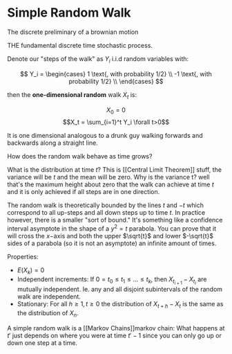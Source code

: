 

# Simple Random Walk
The discrete preliminary of a brownian motion 

THE fundamental discrete time stochastic process.

  
Denote our "steps of the walk" as $Y_i$ i.i.d random variables with: 

$$
Y_i = 
\begin{cases}
1 \text{,  with probability 1/2} \\
-1 \text{, with probability 1/2} \\
\end{cases}
$$

then the **one-dimensional random** walk $X_t$ is: 

$$X_0 = 0$$
$$X_t = \sum_{i=1}^t Y_i  \forall t>0$$

It is one dimensional analogous to a drunk guy walking forwards and backwards along a straight line. 
  
How does the random walk behave as time grows?

What is the distribution at time $t$? This is [[Central Limit Theorem]] stuff, the variance will be $t$ and the mean will be zero. Why is the variance t? well that's the maximum height about zero that the walk can achieve at time $t$ and it is only achieved if all steps are in one direction. 
  
The random walk is theoretically bounded by the lines $t$ and $-t$ which correspond to all up-steps and all down steps up to time $t$. In practice however, there is a smaller "sort of bound." It's something like a confidence interval asymptote in the shape of a $y^2 = t$ parabola. You can prove that it will cross the $x-$axis and both the  upper $\sqrt{t}$ and lower $-\sqrt{t}$ sides of a parabola (so it is not an asymptote) an infinite amount of times. 

  

Properties: 
* $E(X_k) = 0$
* Independent increments: If $0=t_0 \leq t_1 \leq \dots \leq t_k$, then $X_{t_{i+1}} -X_{t_i}$ are mutually independent. Ie. any and all disjoint subintervals of the random walk are independent. 
* Stationary: For all $h \geq 1, t \geq 0$ the distribution of $X_{t+h}-X_t$ is the same as the distribution of $X_n$.


A simple random walk is a [[Markov Chains]]markov chain: What happens at $t'$ just depends on where you were at time $t'-1$ since you can only go up or down one step at a time. 